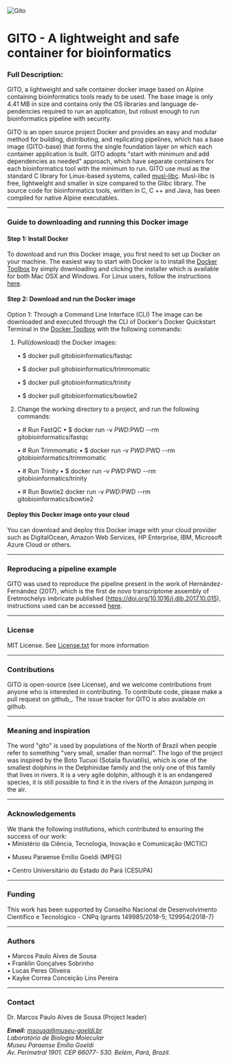 
![Gito](https://raw.githubusercontent.com/gitobioinformatics/gito/master/gito.png)

# GITO - A lightweight and safe container for bioinformatics

### Full Description:

GITO, a lightweight and safe container docker image based on Alpine containing bioinformatics tools ready to be used. The base image is only 4.41 MB in size and contains only the OS libraries and language de-pendencies required to run an application, but robust enough to run bioinformatics pipeline with security.

GITO is an open source project Docker and provides an easy and modular method for building, distributing, and replicating pipelines, which has a base image (GITO-base) that forms the single foundation layer on which each container application is built.
GITO adopts "start with minimum and add dependencies as needed" approach, which have separate containers for each bioinformatics tool with the minimum to run. GITO use musl as the standard C library for Linux-based systems, 
called [musl-libc](https://www.musl-libc.org). Musl-libc is free, lightweight and smaller in size compared to 
the Glibc library. The source code for bioinformatics tools, written in C, C ++ and Java, has been compiled for native Alpine executables.



---------------------------------------------------------------------------------------------------------------------------------------------------------------------------------------
### Guide to downloading and running this Docker image
#### Step 1: Install Docker

To download and run this Docker image, you first need to set up Docker on your machine. The easiest way to start with Docker is to install the [Docker Toolbox](https://www.docker.com/products/docker-desktop) by simply 
 downloading and clicking the installer which is available for both Mac OSX and Windows. For Linux users, follow the 
 instructions [here](https://docs.docker.com/get-started/).
 
#### Step 2: Download and run the Docker image

Option 1: Through a Command Line Interface (CLI)
            The image can be downloaded and executed through the CLI of Docker's Docker Quickstart Terminal in the [Docker Toolbox](https://www.docker.com/products/docker-desktop) with the following commands:

   1.  Pull(download) the Docker images:
   
       • $ docker pull gitobioinformatics/fastqc
       
       • $ docker pull gitobioinformatics/trimmomatic
       
       • $ docker pull gitobioinformatics/trinity
       
       • $ docker pull gitobioinformatics/bowtie2

   2.  Change the working directory to a project, and run the following commands:
   
        • # Run FastQC
        • $ docker run -v $PWD:$PWD --rm gitobioinformatics/fastqc
             
        • # Run Trimmomatic
        • $ docker run -v $PWD:$PWD --rm gitobioinformatics/trimmomatic
             
        • # Run Trinity
        • $ docker run -v $PWD:$PWD --rm gitobioinformatics/trinity
             
        • # Run Bowtie2
         docker run -v $PWD:$PWD --rm gitobioinformatics/bowtie2
         
#### Deploy this Docker image onto your cloud
You can download and deploy this Docker image with your cloud provider such as DigitalOcean, Amazon Web Services, HP Enterprise, IBM, Microsoft Azure Cloud or others.



---------------------------------------------------------------------------------------------------------------------------------------------------------------------------------------

### Reproducing a pipeline example
GITO was used to reproduce the pipeline present in the work of Hernández-Fernández (2017), which is the first de novo transcriptome assembly of Eretmochelys imbricate published (https://doi.org/10.1016/j.dib.2017.10.015), instructions used can be accessed [here](https://github.com/gitobioinformatics/gito/tree/master/examples/eretmochelys_imbricata).

---------------------------------------------------------------------------------------------------------------------------------------------------------------------------------------

### License

MIT License. See [License.txt](https://raw.githubusercontent.com/gitobioinformatics/gito/master/MIT%20License.txt) for more information

---------------------------------------------------------------------------------------------------------------------------------------------------------------------------------------
### Contributions
GITO is open-source (see License), and we welcome contributions from anyone who is interested in contributing. To contribute code, please make a pull request on github_. The issue tracker for GITO is also available on github.

---------------------------------------------------------------------------------------------------------------------------------------------------------------------------------------
### Meaning and inspiration
The word "gito" is used by populations of the North of Brazil when people refer to something "very small, smaller than normal".
The logo of the project was inspired by the Boto Tucuxi (Sotalia fluviatilis), which is one of the smallest dolphins in the Delphinidae family and the only one of this family that lives in rivers. It is a very agile dolphin, although it is an endangered species, it is still possible to find it in the rivers of the Amazon jumping in the air.

---------------------------------------------------------------------------------------------------------------------------------------------------------------------------------------
### Acknowledgements
We thank the following institutions, which contributed to ensuring the success of our work:<br>
   • Ministério da Ciência, Tecnologia, Inovação e Comunicação (MCTIC)
    
   • Museu Paraense Emílio Goeldi (MPEG)
    
   • Centro Universitário do Estado do Pará (CESUPA)

---------------------------------------------------------------------------------------------------------------------------------------------------------------------------------------
### Funding
This work has been supported by Conselho Nacional de Desenvolvimento Científico e Tecnológico - CNPq (grants 149985/2018-5; 129954/2018-7)

---------------------------------------------------------------------------------------------------------------------------------------------------------------------------------------
### Authors
 • Marcos Paulo Alves de Sousa<br>
 • Franklin Gonçalves Sobrinho <br>
 • Lucas Peres Oliveira <br>
 • Kayke Correa Conceição Lins Pereira
 
 ---------------------------------------------------------------------------------------------------------------------------------------------------------------------------------------
 ### Contact
 Dr. Marcos Paulo Alves de Sousa (Project leader)<br>
 
 <i><b>Email:</b> msousa@museu-goeldi.br<br>
 Laboratório de Biologia Molecular<br>
 Museu Paraense Emílio Goeldi<br>
 Av. Perimetral 1901. CEP 66077- 530. Belém, Pará, Brazil.</i>

